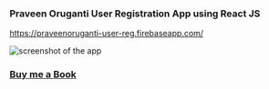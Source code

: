 ### Praveen Oruganti User Registration App using React JS
https://praveenoruganti-user-reg.firebaseapp.com/

![screenshot of the app](https://raw.githubusercontent.com/praveenorugantitech/praveenorugantitech-reactjs/master/0_Projects/praveenoruganti-user-registration-app-firebase/src/images/screenshot.PNG "User Registration App")

### [Buy me a Book](https://bit.ly/388sUbE)

